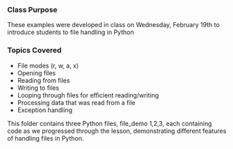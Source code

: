 ### Class Purpose
These examples were developed in class on Wednesday, February 19th to introduce students to file handling in Python

### Topics Covered
- File modes (r, w, a, x)
- Opening files
- Reading from files
- Writing to files
- Looping through files for efficient reading/writing
- Processing data that was read from a file
- Exception handling

This folder contains three Python files, file_demo 1,2,3, each containing code as we progressed through the lesson, demonstrating different features of handling files in Python.
